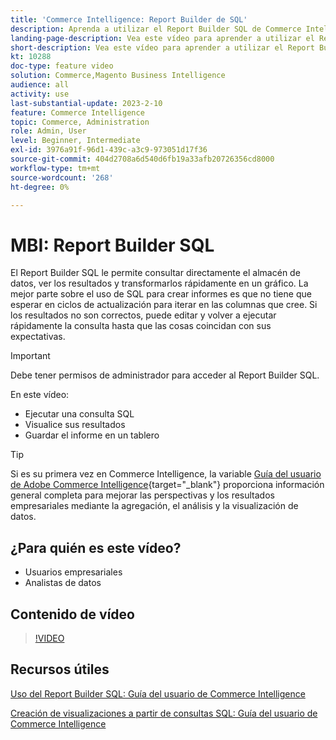 ```yaml
---
title: 'Commerce Intelligence: Report Builder de SQL'
description: Aprenda a utilizar el Report Builder SQL de Commerce Intelligence para consultar directamente el almacén de datos, ver los resultados y transformarlos rápidamente en un gráfico.
landing-page-description: Vea este vídeo para aprender a utilizar el Report Builder SQL de Commerce Intelligence para consultar directamente su almacén de datos, ver los resultados y transformarlos rápidamente en un gráfico.
short-description: Vea este vídeo para aprender a utilizar el Report Builder SQL de Commerce Intelligence para consultar directamente su almacén de datos, ver los resultados y transformarlos rápidamente en un gráfico.
kt: 10288
doc-type: feature video
solution: Commerce,Magento Business Intelligence
audience: all
activity: use
last-substantial-update: 2023-2-10
feature: Commerce Intelligence
topic: Commerce, Administration
role: Admin, User
level: Beginner, Intermediate
exl-id: 3976a91f-96d1-439c-a3c9-973051d17f36
source-git-commit: 404d2708a6d540d6fb19a33afb20726356cd8000
workflow-type: tm+mt
source-wordcount: '268'
ht-degree: 0%

---
```


# MBI: Report Builder SQL

El Report Builder SQL le permite consultar directamente el almacén de datos, ver los resultados y transformarlos rápidamente en un gráfico. La mejor parte sobre el uso de SQL para crear informes es que no tiene que esperar en ciclos de actualización para iterar en las columnas que cree. Si los resultados no son correctos, puede editar y volver a ejecutar rápidamente la consulta hasta que las cosas coincidan con sus expectativas.

>[!IMPORTANT]
>
>Debe tener permisos de administrador para acceder al Report Builder SQL.

En este vídeo:

- Ejecutar una consulta SQL
- Visualice sus resultados
- Guardar el informe en un tablero

>[!TIP]
>
>Si es su primera vez en Commerce Intelligence, la variable [Guía del usuario de Adobe Commerce Intelligence](https://experienceleague.adobe.com/docs/commerce-business-intelligence/mbi/guide-overview.html){target="_blank"} proporciona información general completa para mejorar las perspectivas y los resultados empresariales mediante la agregación, el análisis y la visualización de datos.

## ¿Para quién es este vídeo?

- Usuarios empresariales
- Analistas de datos

## Contenido de vídeo

>[!VIDEO](https://video.tv.adobe.com/v/342406?quality=12&learn=on)

## Recursos útiles

[Uso del Report Builder SQL: Guía del usuario de Commerce Intelligence](https://experienceleague.adobe.com/docs/commerce-business-intelligence/mbi/analyze/sql/sql-rpt-bldr.html)

[Creación de visualizaciones a partir de consultas SQL: Guía del usuario de Commerce Intelligence](https://experienceleague.adobe.com/docs/commerce-business-intelligence/mbi/tutorials/create-visuals-from-sql.html)
